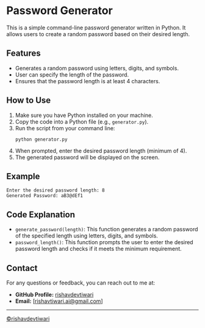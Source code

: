 # Password Generator

This is a simple command-line password generator written in Python. It allows users to create a random password based on their desired length.

## Features

- Generates a random password using letters, digits, and symbols.
- User can specify the length of the password.
- Ensures that the password length is at least 4 characters.

## How to Use

1. Make sure you have Python installed on your machine.
2. Copy the code into a Python file (e.g., `generator.py`).
3. Run the script from your command line:
   ```
   python generator.py
   ```
4. When prompted, enter the desired password length (minimum of 4).
5. The generated password will be displayed on the screen.

## Example

```
Enter the desired password length: 8
Generated Password: aB3@dEf1
```

## Code Explanation

- `generate_password(length)`: This function generates a random password of the specified length using letters, digits, and symbols.
- `password_length()`: This function prompts the user to enter the desired password length and checks if it meets the minimum requirement.

## Contact

For any questions or feedback, you can reach out to me at:

- **GitHub Profile:** [rishavdevtiwari](https://github.com/rishavdevtiwari)
- **Email:** [rishavtiwari.ai@gmail.com]

---

<a href="https://github.com/rishavdevtiwari">©rishavdevtiwari</a>
